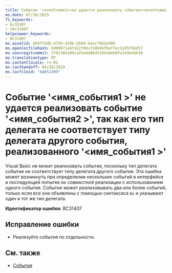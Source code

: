```yaml
---
title: Событие '<eventname1>«не удается реализовать событие»<eventname2>«, так как его тип делегата не соответствует типу делегата другого события, реализованного»<eventname1>'
ms.date: 07/20/2015
f1_keywords:
- bc31407
- vbc31407
helpviewer_keywords:
- BC31407
ms.assetid: 0b9ffddb-4759-438b-b569-beac7062e986
ms.openlocfilehash: 6989971a9fd22f80c71069bf0af7ec5285f66d57
ms.sourcegitcommit: 2701302a99cafbe0d86d53d540eb0fa7e9b46b36
ms.translationtype: MT
ms.contentlocale: ru-RU
ms.lasthandoff: 04/28/2019
ms.locfileid: "64651309"
---
```

# <a name="event-eventname1-cannot-implement-event-eventname2-because-its-delegate-type-does-not-match-the-delegate-type-of-another-event-implemented-by-eventname1"></a>Событие '\<имя_события1 >' не удается реализовать событие '\<имя_события2 >', так как его тип делегата не соответствует типу делегата другого события, реализованного '\<имя_события1 >'
Visual Basic не может реализовать событие, поскольку тип делегата события не соответствует типу делегата другого события. Эта ошибка может возникнуть при определении нескольких событий в интерфейсе и последующей попытке их совместной реализации с использованием одного события. Событие может реализовывать два или более событий, только если все они объявлены с помощью синтаксиса `As` и указывают один и тот же тип делегата.  
  
 **Идентификатор ошибки:** BC31407  
  
## <a name="to-correct-this-error"></a>Исправление ошибки  
  
- Реализуйте события по отдельности.  
  
## <a name="see-also"></a>См. также

- [События](../../visual-basic/programming-guide/language-features/events/index.md)
